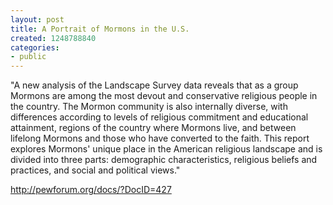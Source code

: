 ```yaml
---
layout: post
title: A Portrait of Mormons in the U.S.
created: 1248788840
categories:
- public
---
```

"A new analysis of the Landscape Survey data reveals that as a group Mormons are among the most devout and conservative religious people in the country. The Mormon community is also internally diverse, with differences according to levels of religious commitment and educational attainment, regions of the country where Mormons live, and between lifelong Mormons and those who have converted to the faith. This report explores Mormons' unique place in the American religious landscape and is divided into three parts: demographic characteristics, religious beliefs and practices, and social and political views."

http://pewforum.org/docs/?DocID=427
